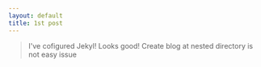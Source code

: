 ```yaml
---
layout: default
title: 1st post
---
```


> I've cofigured Jekyl! Looks good!
> Create blog at nested directory is not easy issue
